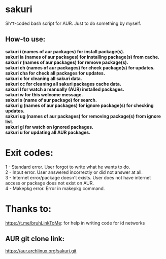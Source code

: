 # sakuri

Sh*t-coded bash script for AUR. Just to do something by myself.

## How-to use:

  **sakuri i (names of aur packages) for install package(s).\
	sakuri ia (names of aur packages) for installing package(s) from cache.\
  sakuri r (names of aur packages) for remove package(s).\
  sakuri ch (names of aur packages) for check package(s) for updates.\
	sakuri cha for check all packages for updates.\
  sakuri c for cleaning all sakuri data.\
	sakuri cc for cleaning all sakuri packages cache data.\
  sakuri l for watch a manually (AUR) installed packages.\
  sakuri w for this welcome message.\
	sakuri s (name of aur package) for search.\
	sakuri g (names of aur packages) for ignore package(s) for checking updates.\
	sakuri ug (names of aur packages) for removing package(s) from ignore list.\
	sakuri gl for watch on ignored packages.\
	sakuri u for updating all AUR packages.**
	
# Exit codes:
1 - Standard error. User forgot to write what he wants to do. \
2 - Input error. User answered incorrectly or did not answer at all. \
3 - Internet error/package doesn't exists. User does not have internet access or package does not exist on AUR. \
4 - Makepkg error. Error in makepkg command.

# Thanks to:
https://t.me/bruhLinkToMe: for help in writing code for id networks

## AUR git clone link:

https://aur.archlinux.org/sakuri.git
